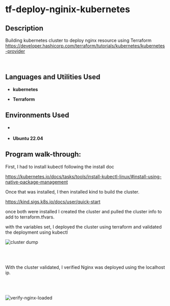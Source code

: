 # tf-deploy-nginix-kubernetes




 



<h2>Description</h2>

Building kubernetes cluster to deploy nginx resource using Terraform 
https://developer.hashicorp.com/terraform/tutorials/kubernetes/kubernetes-provider





<br />





<h2>Languages and Utilities Used</h2>



- <b>kubernetes</b> 

- <b>Terraform </b>



<h2>Environments Used </h2>



- <b></b>

- <b>Ubuntu 22.04</b>



<h2>Program walk-through:</h2>


First, I had to install kubectl following the install doc

https://kubernetes.io/docs/tasks/tools/install-kubectl-linux/#install-using-native-package-management

Once that was installed, I then installed kind to build the cluster.

https://kind.sigs.k8s.io/docs/user/quick-start

once both were installed I created the cluster and pulled the cluster info to add to terraform.tfvars.

with the variables set, I deployed the cluster using terraform and validated the deployment using kubectl



![cluster dump](https://user-images.githubusercontent.com/85902399/213818370-33c299ae-5b47-4255-916e-69f52c69969f.png)







<br/>

<br/>



With the cluster validated, I verified Nginx was deployed using the localhost ip.



<br />

<br />

![verify-nginx-loaded](https://user-images.githubusercontent.com/85902399/213818475-c3aa7a10-2214-49fd-adc3-c1d1b5f98df1.png)






